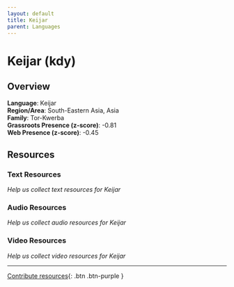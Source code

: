 ```yaml
---
layout: default
title: Keijar
parent: Languages
---
```


# Keijar (kdy)

## Overview

**Language**: Keijar  
**Region/Area**: South-Eastern Asia, Asia  
**Family**: Tor-Kwerba  
**Grassroots Presence (z-score)**: -0.81  
**Web Presence (z-score)**: -0.45  

## Resources

### Text Resources
*Help us collect text resources for Keijar*

### Audio Resources
*Help us collect audio resources for Keijar*

### Video Resources
*Help us collect video resources for Keijar*

---

[Contribute resources](https://forms.office.com/e/1SfLJx3u1r){: .btn .btn-purple }

